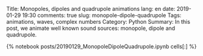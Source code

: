 ﻿Title: Monopoles, dipoles and quadrupole animations
lang: en
date: 2019-01-29 19:30
comments: true
slug: monopole-dipole-quadrupole
Tags: animations, waves, complex numbers
Category: Python
Summary: In this post, we animate well known sound sources: monopole, dipole and quadrupole.

{% notebook posts/20190129_MonopoleDipoleQuadrupole.ipynb cells[:] %}
